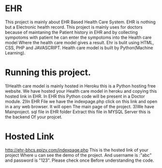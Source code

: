 # EHR
This project is mainly about EHR Based Health Care System. EHR is nothing but a Electronic health record.
This project is mainly uses for doctors because of maintaning the Patient history in EHR and by collecting sympotoms with patient he can enter the sympotoms into the Health care model Where the health care model gives a result.
Ehr is bulit using HTML, CSS, PHP and JAVASCRIPT.
Health care model is built by Python(Machine Learning).

# Running this project.
1)Health care model is mainly hosted in Heroku this is a Python hosting free website. We have hosted your Health care model in heroku and copying this hosted link in EHR. In EHR this Python code will be present in a Doctor module.
2)In EHR File we have the indexpage.php click on this link and open in a any web browser. It will open The main page of the project.
3)We have Mainproject. sql file in EHR folder Extract this file in MYSQL Server this is the backend Of your projcet.

# Hosted Link
http://ehr-bhcs.epizy.com/indexpage.php This is the hosted link of your project Where u can see the demo of the project. And username is :"abc" and password is "123".
Please check once Before understanding the code.
